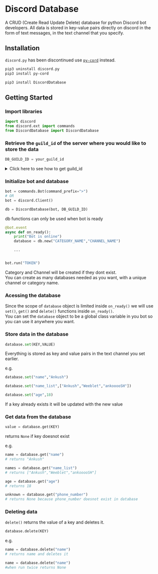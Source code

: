 # Discord Database

A CRUD (Create Read Update Delete) database for python Discord bot developers. All data is stored in key-value pairs directly on discord in the form of text messages, in the text channel that you specify.

## Installation

`discord.py` has been discontinued use [`py-cord`](https://github.com/Pycord-Development/pycord) instead.

```bash
pip3 uninstall discord.py
pip3 install py-cord
```

```bash
pip3 install DiscordDatabase
```

## Getting Started

### Import libraries

```python
import discord
from discord.ext import commands
from DiscordDatabase import DiscordDatabase
```

### Retrieve the `guild_id` of the server where you would like to store the data

```python
DB_GUILD_ID = your_guild_id
```

<details close>
<summary style="cursor:pointer">Click here to see how to get guild_id</summary>
<div align="center">
<img src="images/guild_id.gif" alt="how to get guild_id" width="600px"></img>
</div>
</details>

### Initialize bot and database

```python
bot = commands.Bot(command_prefix=">")
# OR
bot = discord.Client()

db = DiscordDatabase(bot, DB_GUILD_ID)
```

db functions can only be used when bot is ready

```python
@bot.event
async def on_ready():
    print("Bot is online")
    database = db.new("CATEGORY_NAME","CHANNEL_NAME")

    ...


bot.run("TOKEN")
```

Category and Channel will be created if they dont exist.\
You can create as many databases needed as you want, with a unique channel or category name.

### Acessing the database

Since the scope of `database` object is limited inside `on_ready()` we will use `set()`, `get()` and `delete()` functions inside `on_ready()`.\
You can set the `database` object to be a global class variable in you bot so you can use it anywhere you want.

### Store data in the database

```python
database.set(KEY,VALUE)
```

Everything is stored as key and value pairs in the text channel you set earlier.

e.g.

```python
database.set("name","Ankush")

database.set("name_list",["Ankush","Weeblet","ankooooSH"])

database.set("age",18)
```

If a key already exists it will be updated with the new value

### Get data from the database

```python
value = database.get(KEY)
```

returns `None` if key doesnot exist

e.g.

```python
name = database.get("name")
# returns "Ankush"

names = database.get("name_list") 
# returns ["Ankush","Weeblet","ankooooSH"]

age = database.get("age")
# returns 18

unknown = database.get("phone_number")
# returns None because phone_number doesnot exist in database
```

### Deleting data

`delete()` returns the value of a key and deletes it.

```python
database.delete(KEY)
```

e.g.

```python
name = database.delete("name")
# returns name and deletes it

name = database.delete("name")
#when run twice returns None
```

